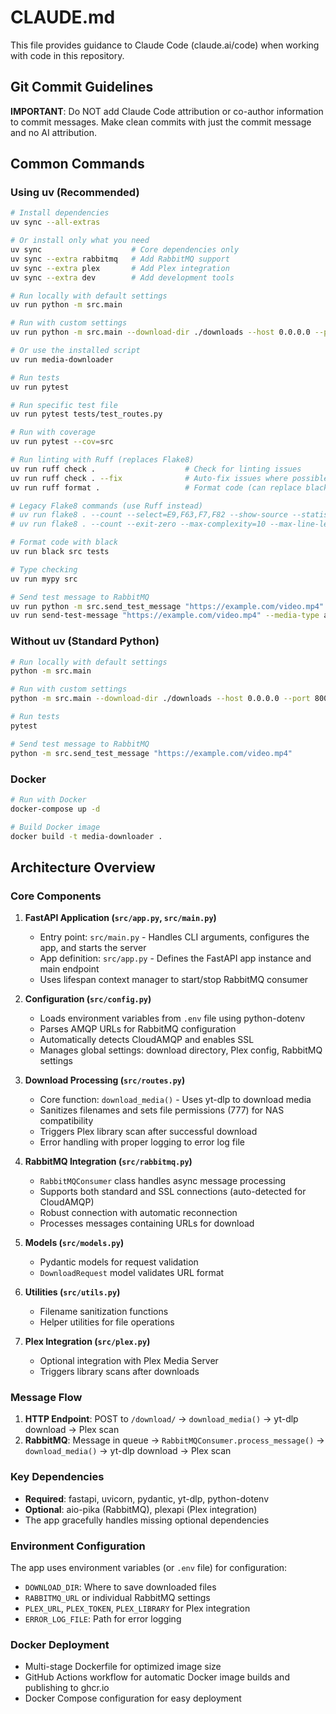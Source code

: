 # CLAUDE.md

This file provides guidance to Claude Code (claude.ai/code) when working with code in this repository.

## Git Commit Guidelines

**IMPORTANT**: Do NOT add Claude Code attribution or co-author information to commit messages. 
Make clean commits with just the commit message and no AI attribution.

## Common Commands

### Using uv (Recommended)

```bash
# Install dependencies
uv sync --all-extras

# Or install only what you need
uv sync                    # Core dependencies only
uv sync --extra rabbitmq   # Add RabbitMQ support
uv sync --extra plex       # Add Plex integration
uv sync --extra dev        # Add development tools

# Run locally with default settings
uv run python -m src.main

# Run with custom settings
uv run python -m src.main --download-dir ./downloads --host 0.0.0.0 --port 8000

# Or use the installed script
uv run media-downloader

# Run tests
uv run pytest

# Run specific test file
uv run pytest tests/test_routes.py

# Run with coverage
uv run pytest --cov=src

# Run linting with Ruff (replaces Flake8)
uv run ruff check .                    # Check for linting issues
uv run ruff check . --fix              # Auto-fix issues where possible
uv run ruff format .                   # Format code (can replace black)

# Legacy Flake8 commands (use Ruff instead)
# uv run flake8 . --count --select=E9,F63,F7,F82 --show-source --statistics
# uv run flake8 . --count --exit-zero --max-complexity=10 --max-line-length=127 --statistics

# Format code with black
uv run black src tests

# Type checking
uv run mypy src

# Send test message to RabbitMQ
uv run python -m src.send_test_message "https://example.com/video.mp4"
uv run send-test-message "https://example.com/video.mp4" --media-type audio
```

### Without uv (Standard Python)

```bash
# Run locally with default settings
python -m src.main

# Run with custom settings
python -m src.main --download-dir ./downloads --host 0.0.0.0 --port 8000

# Run tests
pytest

# Send test message to RabbitMQ
python -m src.send_test_message "https://example.com/video.mp4"
```

### Docker

```bash
# Run with Docker
docker-compose up -d

# Build Docker image
docker build -t media-downloader .
```

## Architecture Overview

### Core Components

1. **FastAPI Application (`src/app.py`, `src/main.py`)**
   - Entry point: `src/main.py` - Handles CLI arguments, configures the app, and starts the server
   - App definition: `src/app.py` - Defines the FastAPI app instance and main endpoint
   - Uses lifespan context manager to start/stop RabbitMQ consumer

2. **Configuration (`src/config.py`)**
   - Loads environment variables from `.env` file using python-dotenv
   - Parses AMQP URLs for RabbitMQ configuration
   - Automatically detects CloudAMQP and enables SSL
   - Manages global settings: download directory, Plex config, RabbitMQ settings

3. **Download Processing (`src/routes.py`)**
   - Core function: `download_media()` - Uses yt-dlp to download media
   - Sanitizes filenames and sets file permissions (777) for NAS compatibility
   - Triggers Plex library scan after successful download
   - Error handling with proper logging to error log file

4. **RabbitMQ Integration (`src/rabbitmq.py`)**
   - `RabbitMQConsumer` class handles async message processing
   - Supports both standard and SSL connections (auto-detected for CloudAMQP)
   - Robust connection with automatic reconnection
   - Processes messages containing URLs for download

5. **Models (`src/models.py`)**
   - Pydantic models for request validation
   - `DownloadRequest` model validates URL format

6. **Utilities (`src/utils.py`)**
   - Filename sanitization functions
   - Helper utilities for file operations

7. **Plex Integration (`src/plex.py`)**
   - Optional integration with Plex Media Server
   - Triggers library scans after downloads

### Message Flow

1. **HTTP Endpoint**: POST to `/download/` → `download_media()` → yt-dlp download → Plex scan
2. **RabbitMQ**: Message in queue → `RabbitMQConsumer.process_message()` → `download_media()` → yt-dlp download → Plex scan

### Key Dependencies

- **Required**: fastapi, uvicorn, pydantic, yt-dlp, python-dotenv
- **Optional**: aio-pika (RabbitMQ), plexapi (Plex integration)
- The app gracefully handles missing optional dependencies

### Environment Configuration

The app uses environment variables (or `.env` file) for configuration:
- `DOWNLOAD_DIR`: Where to save downloaded files
- `RABBITMQ_URL` or individual RabbitMQ settings
- `PLEX_URL`, `PLEX_TOKEN`, `PLEX_LIBRARY` for Plex integration
- `ERROR_LOG_FILE`: Path for error logging

### Docker Deployment

- Multi-stage Dockerfile for optimized image size
- GitHub Actions workflow for automatic Docker image builds and publishing to ghcr.io
- Docker Compose configuration for easy deployment